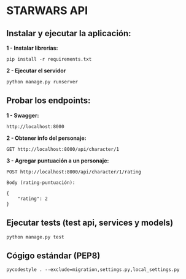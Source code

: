 # STARWARS API

## Instalar y ejecutar la aplicación:

**1 - Instalar librerías:**
```
pip install -r requirements.txt
```

**2 - Ejecutar el servidor**
```
python manage.py runserver
```


## Probar los endpoints:

**1 - Swagger:**
```
http://localhost:8000
```

**2 - Obtener info del personaje:**
```
GET http://localhost:8000/api/character/1
```

**3 - Agregar puntuación a un personaje:**
```
POST http://localhost:8000/api/character/1/rating

Body (rating-puntuación):

{
    "rating": 2
}
```


## Ejecutar tests (test api, services y models)
```
python manage.py test
```


## Cógigo estándar (PEP8)
```
pycodestyle . --exclude=migration,settings.py,local_settings.py
```
